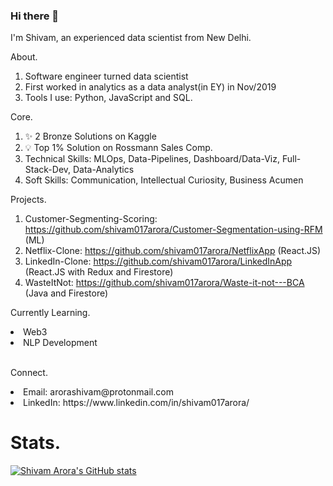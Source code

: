 ### Hi there 👋

I'm Shivam, an experienced data scientist from New Delhi. 

About.
1. Software engineer turned data scientist
2. First worked in analytics as a data analyst(in EY) in Nov/2019
3. Tools I use: Python, JavaScript and SQL. 

Core.
1. ✨ 2 Bronze Solutions on Kaggle 
2. 💡 Top 1% Solution on Rossmann Sales Comp. 
3. Technical Skills: MLOps, Data-Pipelines, Dashboard/Data-Viz, Full-Stack-Dev, Data-Analytics
4. Soft Skills: Communication, Intellectual Curiosity, Business Acumen

Projects.
1. Customer-Segmenting-Scoring: https://github.com/shivam017arora/Customer-Segmentation-using-RFM (ML)
2. Netflix-Clone: https://github.com/shivam017arora/NetflixApp (React.JS) 
3. LinkedIn-Clone: https://github.com/shivam017arora/LinkedInApp (React.JS with Redux and Firestore) 
4. WasteItNot: https://github.com/shivam017arora/Waste-it-not---BCA (Java and Firestore) 

Currently Learning.
<li> Web3 </li>
<li> NLP Development </li>
<br>

Connect.
<li> Email: arorashivam@protonmail.com </li>
<li> LinkedIn: https://www.linkedin.com/in/shivam017arora/  </li>

# Stats.

[![Shivam Arora's GitHub stats](https://github-readme-stats.vercel.app/api?username=shivam017arora)](https://github.com/anuraghazra/github-readme-stats)


<!--
**shivam017arora/shivam017arora** is a ✨ _special_ ✨ repository because its `README.md` (this file) appears on your GitHub profile.

Here are some ideas to get you started:

- 🔭 I’m currently working on ...
- 🌱 I’m currently learning ...
- 👯 I’m looking to collaborate on ...
- 🤔 I’m looking for help with ...
- 💬 Ask me about ...
- 📫 How to reach me: ...
- 😄 Pronouns: ...
- ⚡ Fun fact: ...
-->
